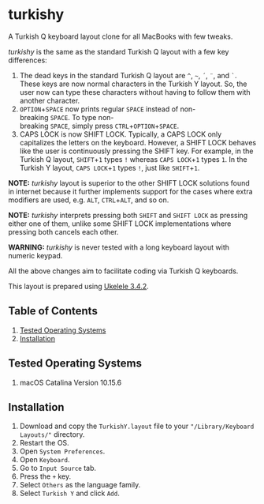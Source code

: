 # turkishy
A Turkish Q keyboard layout clone for all MacBooks with few tweaks.

*turkishy* is the same as the standard Turkish Q layout with a few key differences:

1. The dead keys in the standard Turkish Q layout are `^`, `~`, `´`, `¨`, and `` ` ``. These keys are now normal characters in the Turkish Y layout. So, the user now can type these characters without having to follow them with another character.
2. `OPTION`+`SPACE` now prints regular `SPACE` instead of non-breaking `SPACE`. To type non-breaking `SPACE`, simply press `CTRL`+`OPTION`+`SPACE`.
3. CAPS LOCK is now SHIFT LOCK. Typically, a CAPS LOCK only capitalizes the letters on the keyboard. However, a SHIFT LOCK behaves like the user is continuously pressing the SHIFT key. For example, in the Turkish Q layout, `SHIFT`+`1` types `!` whereas `CAPS LOCK`+`1` types `1`. In the Turkish Y layout, `CAPS LOCK`+`1` types `!`, just like `SHIFT`+`1`.

**NOTE:** *turkishy* layout is superior to the other SHIFT LOCK solutions found in internet because it further implements support for the cases where extra modifiers are used, e.g. `ALT`, `CTRL`+`ALT`, and so on.

**NOTE:** *turkishy* interprets pressing both `SHIFT` and `SHIFT LOCK` as pressing either one of them, unlike some SHIFT LOCK implementations where pressing both cancels each other.

**WARNING:** *turkishy* is never tested with a long keyboard layout with numeric keypad.

All the above changes aim to facilitate coding via Turkish Q keyboards.

This layout is prepared using [Ukelele 3.4.2](https://software.sil.org/ukelele/).

## Table of Contents
1. [Tested Operating Systems](#tested-systems)
2. [Installation](#installation)

<a name="tested-systems"></a>
## Tested Operating Systems
1. macOS Catalina Version 10.15.6

<a name="installation"></a>
## Installation
1. Download and copy the `TurkishY.layout` file to your `"/Library/Keyboard Layouts/"` directory.
2. Restart the OS.
3. Open `System Preferences`.
4. Open `Keyboard`.
5. Go to `Input Source` tab.
6. Press the `+` key.
7. Select `Others` as the language family.
8. Select `Turkish Y` and click `Add`. 
